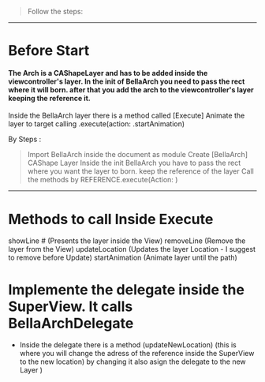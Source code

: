 

> Follow the steps: 

---------------------------------------

# Before Start


#### The Arch is a CAShapeLayer and has to be added inside the viewcontroller's layer. In the init of BellaArch you need to pass the rect where it will born. after that you add the arch to the viewcontroller's layer keeping the reference it.


Inside the BellaArch layer there is a method called  [Execute]
Animate the layer to target calling  .execute(action: .startAnimation)

By Steps : 

> Import BellaArch inside the document as module 
> Create [BellaArch]  CAShape Layer
> Inside the init BellaArch you have to pass the rect where you want the layer to born. 
> keep the reference of the layer
> Call the methods by REFERENCE.execute(Action: )

---------------------------------------


# Methods to call Inside Execute


showLine          # (Presents the layer inside the View) 
removeLine       (Remove the layer from the View)
updateLocation (Updates the layer Location - I suggest to remove before Update)
startAnimation   (Animate layer until the path)


# Implemente the delegate inside the SuperView. It calls BellaArchDelegate

- Inside the delegate there is a method (updateNewLocation)
(this is where you will change the adress of the reference inside the SuperView to the new location) by changing it also asign the delegate to the new Layer )

